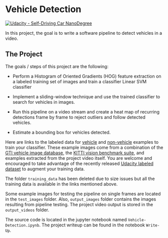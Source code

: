 # Vehicle Detection
[![Udacity - Self-Driving Car NanoDegree](https://s3.amazonaws.com/udacity-sdc/github/shield-carnd.svg)](http://www.udacity.com/drive)


In this project, the goal is to write a software pipeline to detect vehicles in a video. 

The Project
---

The goals / steps of this project are the following:

* Perform a Histogram of Oriented Gradients (HOG) feature extraction on a labeled training set of images and train a classifier Linear SVM classifier 

* Implement a sliding-window technique and use the trained classifier to search for vehicles in images.

* Run this pipeline on a video stream and create a heat map of recurring detections frame by frame to reject outliers and follow detected vehicles.

* Estimate a bounding box for vehicles detected.

Here are links to the labeled data for [vehicle](https://s3.amazonaws.com/udacity-sdc/Vehicle_Tracking/vehicles.zip) and [non-vehicle](https://s3.amazonaws.com/udacity-sdc/Vehicle_Tracking/non-vehicles.zip) examples to train your classifier.  These example images come from a combination of the [GTI vehicle image database](http://www.gti.ssr.upm.es/data/Vehicle_database.html), the [KITTI vision benchmark suite](http://www.cvlibs.net/datasets/kitti/), and examples extracted from the project video itself.   You are welcome and encouraged to take advantage of the recently released [Udacity labeled dataset](https://github.com/udacity/self-driving-car/tree/master/annotations) to augment your training data.  

The folder `training_data` has been deleted due to size issues but all the training data is available in the links mentioned above.

Some example images for testing the pipeline on single frames are located in the `test_images` folder. Also, `output_images` folder contains the images resulting from pipeline testing. The project video output is stored in the `output_videos` folder.

The source code is located in the jupyter notebook named `Vehicle-Detection.ipynb`.
The project writeup can be found in the notebook `Write-Up`.